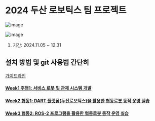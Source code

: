 # 2024 두산 로보틱스 팀 프로젝트 
![image](https://github.com/user-attachments/assets/ff7f6d89-8bcd-4715-bbbd-9d4be2b6c190)

![image](https://github.com/user-attachments/assets/53f0cbc9-a021-48ad-903a-322c401606b5)

1. 기간: 2024.11.05 ~ 12.31

## 설치 방법 및 git 사용법 간단히 
[가이드라인](SETUP.md)
#### [Week1 주행1: 서비스 로봇 및 관제 시스템 개발](https://github.com/sepengsu/rokey_week1_ws)
#### [Week2 협동1: DART 플랫폼(두산로보틱스)을 활용한 협동로봇 동작 운영 실습](https://github.com/sepengsu/rokey_week2_ws)
#### [Week3 협동2: ROS-2 프로그램을 활용한 협동로봇 동작 운영 실습](https://github.com/sepengsu/rokey_week3_ws)


